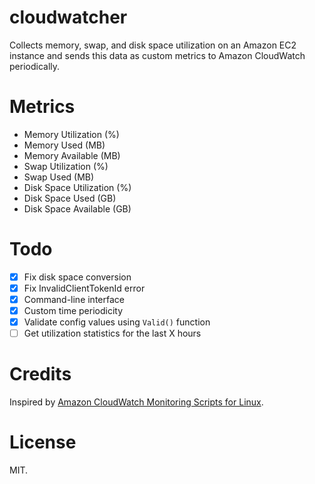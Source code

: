 cloudwatcher
============

Collects memory, swap, and disk space utilization on an Amazon EC2 instance and sends this data as custom metrics to Amazon CloudWatch periodically.

Metrics
=======

- Memory Utilization (%)
- Memory Used (MB)
- Memory Available (MB)
- Swap Utilization (%)
- Swap Used (MB)
- Disk Space Utilization (%)
- Disk Space Used (GB)
- Disk Space Available (GB)

Todo
====

* [x] Fix disk space conversion
* [x] Fix InvalidClientTokenId error
* [x] Command-line interface
* [x] Custom time periodicity
* [x] Validate config values using `Valid()` function
* [ ] Get utilization statistics for the last X hours

Credits
=======

Inspired by [Amazon CloudWatch Monitoring Scripts for Linux](http://docs.aws.amazon.com/AmazonCloudWatch/latest/DeveloperGuide/mon-scripts-perl.html).

License
=======

MIT.
